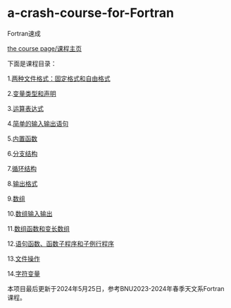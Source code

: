 # a-crash-course-for-Fortran
Fortran速成

[the course page/课程主页](https://jingliangwei.github.io/a-crash-course-for-Fortran/)

下面是课程目录：

1.[两种文件格式：固定格式和自由格式](https://jingliangwei.github.io/a-crash-course-for-Fortran/section1.html)

2.[变量类型和声明](https://jingliangwei.github.io/a-crash-course-for-Fortran/section2.html)

3.[运算表达式](https://jingliangwei.github.io/a-crash-course-for-Fortran/section3.html)

4.[简单的输入输出语句](https://jingliangwei.github.io/a-crash-course-for-Fortran/section4.html)

5.[内置函数](https://jingliangwei.github.io/a-crash-course-for-Fortran/section5.html)

6.[分支结构](https://jingliangwei.github.io/a-crash-course-for-Fortran/section6.html)

7.[循环结构](https://jingliangwei.github.io/a-crash-course-for-Fortran/section7.html)

8.[输出格式](https://jingliangwei.github.io/a-crash-course-for-Fortran/section8.html)

9.[数组](https://jingliangwei.github.io/a-crash-course-for-Fortran/section9.html)

10.[数组输入输出](https://jingliangwei.github.io/a-crash-course-for-Fortran/section10.html)

11.[数组函数和变长数组](https://jingliangwei.github.io/a-crash-course-for-Fortran/section11.html)

12.[语句函数、函数子程序和子例行程序](https://jingliangwei.github.io/a-crash-course-for-Fortran/section12.html)

13.[文件操作](https://jingliangwei.github.io/a-crash-course-for-Fortran/section13.html)

14.[字符变量](https://jingliangwei.github.io/a-crash-course-for-Fortran/section14.html)

本项目最后更新于2024年5月25日，参考BNU2023-2024年春季天文系Fortran课程。